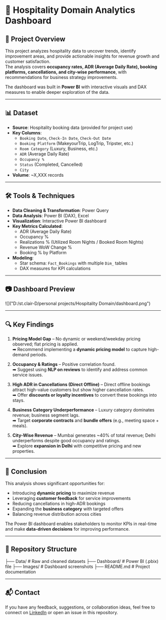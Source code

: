 # 🏨 Hospitality Domain Analytics Dashboard

## 📌 Project Overview
This project analyzes hospitality data to uncover trends, identify improvement areas, and provide actionable insights for revenue growth and customer satisfaction.  
The analysis covers **occupancy rates, ADR (Average Daily Rate), booking platforms, cancellations, and city-wise performance**, with recommendations for business strategy improvements.  

The dashboard was built in **Power BI** with interactive visuals and DAX measures to enable deeper exploration of the data.

---

## 📊 Dataset
- **Source**: Hospitality booking data (provided for project use) 
- **Key Columns**:
  - `Booking Date`, `Check-In Date`, `Check-Out Date`
  - `Booking Platform` (MakeyourTrip, LogTrip, Tripster, etc.)
  - `Room Category` (Luxury, Business, etc.)
  - `ADR` (Average Daily Rate)
  - `Occupancy %`
  - `Status` (Completed, Cancelled)
  - `City`
- **Volume**: ~X,XXX records

---

## 🛠 Tools & Techniques
- **Data Cleaning & Transformation**: Power Query
- **Data Analysis**: Power BI (DAX), Excel
- **Visualization**: Interactive Power BI dashboard
- **Key Metrics Calculated**:
  - ADR (Average Daily Rate)
  - Occupancy %
  - Realizations % (Utilized Room Nights / Booked Room Nights)
  - Revenue WoW Change %
  - Booking % by Platform
- **Modeling**:
  - Star schema: `Fact_Bookings` with multiple `Dim_` tables
  - DAX measures for KPI calculations

---

## 📷 Dashboard Preview

![]("D:/st.clair-D/personal projects/Hospitality Domain/dashboard.png")

---

## 🔍 Key Findings
1. **Pricing Model Gap** – No dynamic or weekend/weekday pricing observed; flat pricing is applied.  
   ➡ Recommend implementing a **dynamic pricing model** to capture high-demand periods.

2. **Occupancy & Ratings** – Positive correlation found.  
   ➡ Suggest using **NLP on reviews** to identify and address common service issues.

3. **High ADR in Cancellations (Direct Offline)** – Direct offline bookings attract high-value customers but show higher cancellation rates.  
   ➡ Offer **discounts or loyalty incentives** to convert these bookings into stays.

4. **Business Category Underperformance** – Luxury category dominates revenue; business segment lags.  
   ➡ Target **corporate contracts** and **bundle offers** (e.g., meeting space + meals).

5. **City-Wise Revenue** – Mumbai generates ~40% of total revenue; Delhi underperforms despite good occupancy and ratings.  
   ➡ Explore **expansion in Delhi** with competitive pricing and new properties.

---

## 📌 Conclusion
This analysis shows significant opportunities for:
- Introducing **dynamic pricing** to maximize revenue
- Leveraging **customer feedback** for service improvements
- Reducing cancellations in high-ADR bookings
- Expanding the **business category** with targeted offers
- Balancing revenue distribution across cities

The Power BI dashboard enables stakeholders to monitor KPIs in real-time and make **data-driven decisions** for improving performance.

---

## 📂 Repository Structure
├── Data/ # Raw and cleaned datasets
├── Dashboard/ # Power BI (.pbix) file
├── Images/ # Dashboard screenshots
├── README.md # Project documentation


---

## 📬 Contact
If you have any feedback, suggestions, or collaboration ideas, feel free to connect on [LinkedIn](https://www.linkedin.com/in/your-profile/) or open an issue in this repository.

